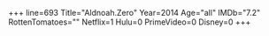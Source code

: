 +++
line=693
Title="Aldnoah.Zero"
Year=2014
Age="all"
IMDb="7.2"
RottenTomatoes=""
Netflix=1
Hulu=0
PrimeVideo=0
Disney=0
+++

